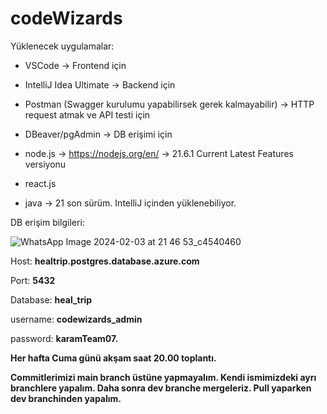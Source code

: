 # codeWizards

Yüklenecek uygulamalar:
- VSCode -> Frontend için
- IntelliJ Idea Ultimate -> Backend için
- Postman (Swagger kurulumu yapabilirsek gerek kalmayabilir) -> HTTP request atmak ve API testi için
- DBeaver/pgAdmin -> DB erişimi için

- node.js -> https://nodejs.org/en/ -> 21.6.1 Current Latest Features versiyonu
- react.js
- java -> 21 son sürüm. IntelliJ içinden yüklenebiliyor.


DB erişim bilgileri:

![WhatsApp Image 2024-02-03 at 21 46 53_c4540460](https://github.com/atkaksoy501/HealTrip/assets/72624958/c104ff70-28bc-4a62-bbc0-621a804c59dc)

Host: 
**healtrip.postgres.database.azure.com**

Port:
**5432**

Database:
**heal_trip**

username:
**codewizards_admin**

password:
**karamTeam07.**

**Her hafta Cuma günü akşam saat 20.00 toplantı.**

**Commitlerimizi main branch üstüne yapmayalım. Kendi ismimizdeki ayrı branchlere yapalım. Daha sonra dev branche mergeleriz. Pull yaparken dev branchinden yapalım.**
